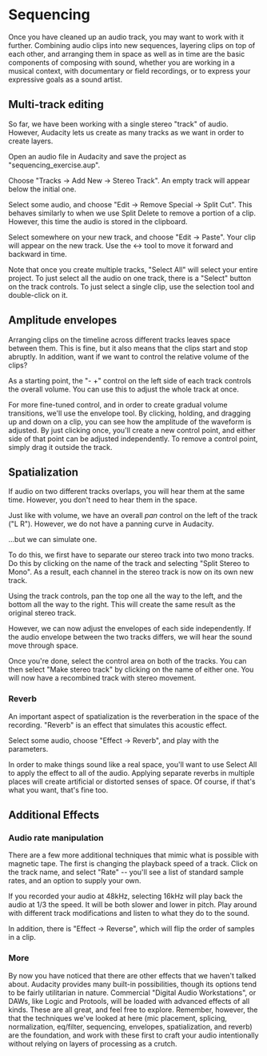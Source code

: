 # Sequencing

Once you have cleaned up an audio track, you may want to work with it further. Combining audio clips into new sequences, layering clips on top of each other, and arranging them in space as well as in time are the basic components of composing with sound, whether you are working in a musical context, with documentary or field recordings, or to express your expressive goals as a sound artist.

## Multi-track editing

So far, we have been working with a single stereo "track" of audio. However, Audacity lets us create as many tracks as we want in order to create layers.

Open an audio file in Audacity and save the project as "sequencing_exercise.aup".

Choose "Tracks → Add New → Stereo Track". An empty track will appear below the initial one.

Select some audio, and choose "Edit → Remove Special → Split Cut". This behaves similarly to when we use Split Delete to remove a portion of a clip. However, this time the audio is stored in the clipboard.

Select somewhere on your new track, and choose "Edit → Paste". Your clip will appear on the new track. Use the <-> tool to move it forward and backward in time.

Note that once you create multiple tracks, "Select All" will select your entire project. To just select all the audio on one track, there is a "Select" button on the track controls. To just select a single clip, use the selection tool and double-click on it.

## Amplitude envelopes

Arranging clips on the timeline across different tracks leaves space between them. This is fine, but it also means that the clips start and stop abruptly. In addition, want if we want to control the relative volume of the clips?

As a starting point, the "- +" control on the left side of each track controls the overall volume. You can use this to adjust the whole track at once.

For more fine-tuned control, and in order to create gradual volume transitions, we'll use the envelope tool. By clicking, holding, and dragging up and down on a clip, you can see how the amplitude of the waveform is adjusted. By just clicking once, you'll create a new control point, and either side of that point can be adjusted independently. To remove a control point, simply drag it outside the track.


## Spatialization

If audio on two different tracks overlaps, you will hear them at the same time. However, you don't need to hear them in the space.

Just like with volume, we have an overall _pan_ control on the left of the track ("L R"). However, we do not have a panning curve in Audacity.

...but we can simulate one.

To do this, we first have to separate our stereo track into two mono tracks. Do this by clicking on the name of the track and selecting "Split Stereo to Mono". As a result, each channel in the stereo track is now on its own new track.

Using the track controls, pan the top one all the way to the left, and the bottom all the way to the right. This will create the same result as the original stereo track.

However, we can now adjust the envelopes of each side independently. If the audio envelope between the two tracks differs, we will hear the sound move through space. <!-- show extreme fade example -->

Once you're done, select the control area on both of the tracks. You can then select "Make stereo track" by clicking on the name of either one. You will now have a recombined track with stereo movement.


### Reverb

An important aspect of spatialization is the reverberation in the space of the recording. "Reverb" is an effect that simulates this acoustic effect.

Select some audio, choose "Effect → Reverb", and play with the parameters.

In order to make things sound like a real space, you'll want to use Select All to apply the effect to all of the audio. Applying separate reverbs in multiple places will create artificial or distorted senses of space. Of course, if that's what you want, that's fine too.

<!--
bonus: how is analog reverb produced?
(reverb rooms, springs, plates, etc)
-->


## Additional Effects


### Audio rate manipulation

There are a few more additional techniques that mimic what is possible with magnetic tape. The first is changing the playback speed of a track. Click on the track name, and select "Rate" -- you'll see a list of standard sample rates, and an option to supply your own.

If you recorded your audio at 48kHz, selecting 16kHz will play back the audio at 1/3 the speed. It will be both slower and lower in pitch. Play around with different track modifications and listen to what they do to the sound.

In addition, there is "Effect → Reverse", which will flip the order of samples in a clip.


### More

By now you have noticed that there are other effects that we haven't talked about. Audacity provides many built-in possibilities, though its options tend to be fairly utilitarian in nature. Commercial "Digital Audio Workstations", or DAWs, like Logic and Protools, will be loaded with advanced effects of all kinds. These are all great, and feel free to explore. Remember, however, the that the techniques we've looked at here (mic placement, splicing, normalization, eq/filter, sequencing, envelopes, spatialization, and reverb) are the foundation, and work with these first to craft your audio intentionally without relying on layers of processing as a crutch.
